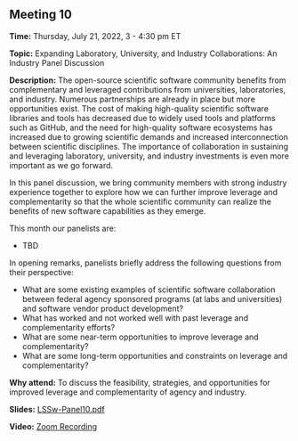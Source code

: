 ## Meeting 10

**Time:** Thursday, July 21, 2022, 3 - 4:30 pm ET

**Topic:** Expanding Laboratory, University, and Industry Collaborations: An Industry Panel Discussion

**Description:** The open-source scientific software community benefits from complementary and leveraged contributions from universities, laboratories, and industry. Numerous partnerships are already in place but more opportunities exist. The cost of making high-quality scientific software libraries and tools has decreased due to widely used tools and platforms such as GitHub, and the need for high-quality software ecosystems has increased due to growing scientific demands and increased interconnection between scientific disciplines.  The importance of collaboration in sustaining and leveraging laboratory, university, and industry investments is even more important as we go forward.

In this panel discussion, we bring community members with strong industry experience together to explore how we can further improve leverage and complementarity so that the whole scientific community can realize the benefits of new software capabilities as they emerge.

This month our panelists are:

- TBD

In opening remarks, panelists briefly address the following questions from their perspective:
- What are some existing examples of scientific software collaboration between federal agency sponsored programs (at labs and universities) and software vendor product development?
- What has worked and not worked well with past leverage and complementarity efforts?
- What are some near-term opportunities to improve leverage and complementarity?
- What are some long-term opportunities and constraints on leverage and complementarity?


**Why attend:** To discuss the feasibility, strategies, and opportunities for improved leverage and complementarity of agency and industry.

**Slides:** [LSSw-Panel10.pdf](files/LSSwMeeting10Panel.pdf)

**Video:** [Zoom Recording]()

